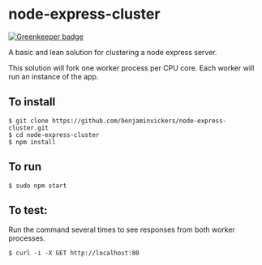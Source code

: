 # node-express-cluster

[![Greenkeeper badge](https://badges.greenkeeper.io/bjvickers/node-express-cluster.svg)](https://greenkeeper.io/)

A basic and lean solution for clustering a node express server.

This solution will fork one worker process per CPU core. Each worker will run
an instance of the app.


To install
-
```
$ git clone https://github.com/benjaminvickers/node-express-cluster.git
$ cd node-express-cluster
$ npm install
```


To run
-
```
$ sudo npm start
```


To test:
-
Run the command several times to see responses from both worker processes.
```
$ curl -i -X GET http://localhost:80
```
